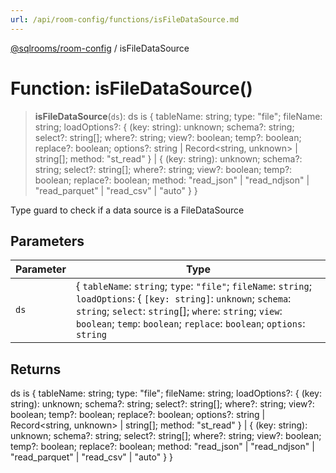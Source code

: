 ```yaml
---
url: /api/room-config/functions/isFileDataSource.md
---
```

[@sqlrooms/room-config](../index.md) / isFileDataSource

# Function: isFileDataSource()

> **isFileDataSource**(`ds`): ds is { tableName: string; type: "file"; fileName: string; loadOptions?: { (key: string): unknown; schema?: string; select?: string\[]; where?: string; view?: boolean; temp?: boolean; replace?: boolean; options?: string | Record\<string, unknown> | string\[]; method: "st\_read" } | { (key: string): unknown; schema?: string; select?: string\[]; where?: string; view?: boolean; temp?: boolean; replace?: boolean; method: "read\_json" | "read\_ndjson" | "read\_parquet" | "read\_csv" | "auto" } }

Type guard to check if a data source is a FileDataSource

## Parameters

| Parameter | Type |
| ------ | ------ |
| `ds` | { `tableName`: `string`; `type`: `"file"`; `fileName`: `string`; `loadOptions`: { `[key: string]`: `unknown`; `schema`: `string`; `select`: `string`\[]; `where`: `string`; `view`: `boolean`; `temp`: `boolean`; `replace`: `boolean`; `options`: `string` | `Record`<`string`, `unknown`> | `string`\[]; `method`: `"st_read"`; } | { `[key: string]`: `unknown`; `schema`: `string`; `select`: `string`\[]; `where`: `string`; `view`: `boolean`; `temp`: `boolean`; `replace`: `boolean`; `method`: `"read_json"` | `"read_ndjson"` | `"read_parquet"` | `"read_csv"` | `"auto"`; }; } | { `tableName`: `string`; `type`: `"url"`; `url`: `string`; `loadOptions`: { `[key: string]`: `unknown`; `schema`: `string`; `select`: `string`\[]; `where`: `string`; `view`: `boolean`; `temp`: `boolean`; `replace`: `boolean`; `options`: `string` | `Record`<`string`, `unknown`> | `string`\[]; `method`: `"st_read"`; } | { `[key: string]`: `unknown`; `schema`: `string`; `select`: `string`\[]; `where`: `string`; `view`: `boolean`; `temp`: `boolean`; `replace`: `boolean`; `method`: `"read_json"` | `"read_ndjson"` | `"read_parquet"` | `"read_csv"` | `"auto"`; }; `httpMethod`: `string`; `headers`: `Record`<`string`, `string`>; } | { `tableName`: `string`; `type`: `"sql"`; `sqlQuery`: `string`; } |

## Returns

ds is { tableName: string; type: "file"; fileName: string; loadOptions?: { (key: string): unknown; schema?: string; select?: string\[]; where?: string; view?: boolean; temp?: boolean; replace?: boolean; options?: string | Record\<string, unknown> | string\[]; method: "st\_read" } | { (key: string): unknown; schema?: string; select?: string\[]; where?: string; view?: boolean; temp?: boolean; replace?: boolean; method: "read\_json" | "read\_ndjson" | "read\_parquet" | "read\_csv" | "auto" } }
